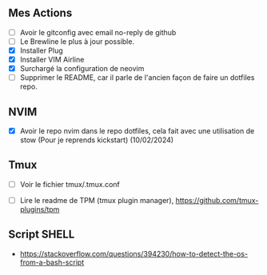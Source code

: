 ## Mes Actions

- [ ] Avoir le gitconfig avec email no-reply de github
- [ ] Le Brewline le plus à jour possible.
- [x] Installer Plug
- [x] Installer VIM Airline
- [x] Surchargé la configuration de neovim
- [ ] Supprimer le README, car il parle de l'ancien façon de faire un dotfiles repo.

## NVIM
- [x] Avoir le repo nvim dans le repo dotfiles, cela fait avec une utilisation de stow (Pour je reprends kickstart) 
(10/02/2024)


## Tmux
- [ ] Voir le fichier tmux/.tmux.conf
- [ ] Lire le readme de TPM (tmux plugin manager), https://github.com/tmux-plugins/tpm


## Script SHELL
- https://stackoverflow.com/questions/394230/how-to-detect-the-os-from-a-bash-script

